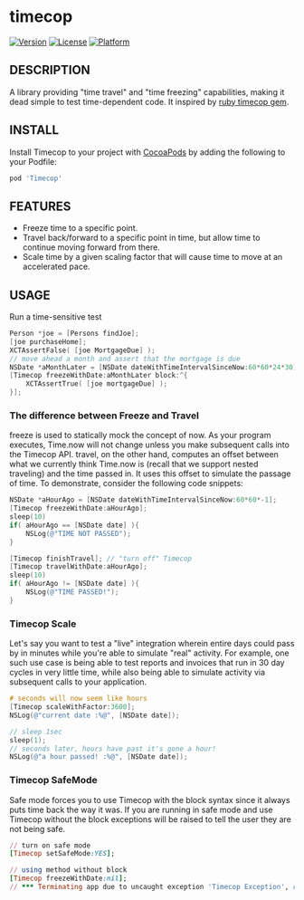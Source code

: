 # timecop
[![Version](https://img.shields.io/cocoapods/v/Timecop.svg?style=flat)](https://github.com/kazu0620/ios-timecop)
[![License](https://img.shields.io/cocoapods/l/Timecop.svg?style=flat)](https://github.com/kazu0620/ios-timecop)
[![Platform](https://img.shields.io/cocoapods/p/Timecop.svg?style=flat)](https://github.com/kazu0620/ios-timecop)
## DESCRIPTION

A library providing "time travel" and "time freezing" capabilities, making it dead simple to test time-dependent code.  It inspired by [ruby timecop gem](https://github.com/travisjeffery/timecop).

## INSTALL

Install Timecop to your project with [CocoaPods](http://cocoapods.org) by adding the following to your Podfile:

``` ruby
pod 'Timecop'
```
## FEATURES
- Freeze time to a specific point.
- Travel back/forward to a specific point in time, but allow time to continue moving forward from there.
- Scale time by a given scaling factor that will cause time to move at an accelerated pace.

## USAGE

Run a time-sensitive test

```objective-c
Person *joe = [Persons findJoe];
[joe purchaseHome];
XCTAssertFalse( [joe MortgageDue] );
// move ahead a month and assert that the mortgage is due
NSDate *aMonthLater = [NSDate dateWithTimeIntervalSinceNow:60*60*24*30];
[Timecop freezeWithDate:aMonthLater block:^{
    XCTAssertTrue( [joe mortgageDue] );
}];  
```

### The difference between  Freeze and Travel

freeze is used to statically mock the concept of now. As your program executes,
Time.now will not change unless you make subsequent calls into the Timecop API.
travel, on the other hand, computes an offset between what we currently think
Time.now is (recall that we support nested traveling) and the time passed in.
It uses this offset to simulate the passage of time.  To demonstrate, consider
the following code snippets:

```objective-c
NSDate *aHourAgo = [NSDate dateWithTimeIntervalSinceNow:60*60*-1];
[Timecop freezeWithDate:aHourAgo];
sleep(10)
if( aHourAgo == [NSDate date] ){
    NSLog(@"TIME NOT PASSED");
}

[Timecop finishTravel]; // "turn off" Timecop
[Timecop travelWithDate:aHourAgo];
sleep(10)
if( aHourAgo != [NSDate date] ){
    NSLog(@"TIME PASSED!");
}
```

### Timecop Scale

Let's say you want to test a "live" integration wherein entire days could pass by
in minutes while you're able to simulate "real" activity. For example, one such use case
is being able to test reports and invoices that run in 30 day cycles in very little time, while also
being able to simulate activity via subsequent calls to your application.

```objective-c
# seconds will now seem like hours
[Timecop scaleWithFactor:3600];
NSLog(@"current date :%@", [NSDate date]);

// sleep 1sec
sleep(1);
// seconds later, hours have past it's gone a hour!
NSLog(@"a hour passed! :%@", [NSDate date]);
```
### Timecop SafeMode

Safe mode forces you to use Timecop with the block syntax since it always puts time back the way it was. If you are running in safe mode and use Timecop without the block exceptions will be raised to tell the user they are not being safe.

``` ruby
// turn on safe mode
[Timecop setSafeMode:YES];

// using method without block
[Timecop freezeWithDate:nil];
// *** Terminating app due to uncaught exception 'Timecop Exception', reason: 'Safe mode is enabled, only calls passing a block are allowed.'
```
